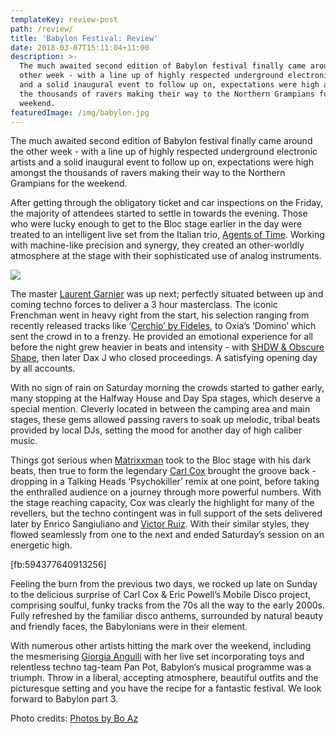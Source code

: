```yaml
---
templateKey: review-post
path: /review/
title: 'Babylon Festival: Review'
date: 2018-03-07T15:11:04+11:00
description: >-
  The much awaited second edition of Babylon festival finally came around the
  other week - with a line up of highly respected underground electronic artists
  and a solid inaugural event to follow up on, expectations were high amongst
  the thousands of ravers making their way to the Northern Grampians for the
  weekend. 
featuredImage: /img/babylon.jpg
---
```

The much awaited second edition of Babylon festival finally came around the other week - with a line up of highly respected underground electronic artists and a solid inaugural event to follow up on, expectations were high amongst the thousands of ravers making their way to the Northern Grampians for the weekend. 

After getting through the obligatory ticket and car inspections on the Friday, the majority of attendees started to settle in towards the evening. Those who were lucky enough to get to the Bloc stage earlier in the day were treated to an intelligent live set from the Italian trio, [Agents of Time](https://www.facebook.com/AgentsOfTime/). Working with machine-like precision and synergy, they created an other-worldly atmosphere at the stage with their sophisticated use of analog instruments.

![](/img/babylon_.jpg)

The master [Laurent Garnier](https://www.facebook.com/laurentgarnierofficial/) was up next; perfectly situated between up and coming techno forces to deliver a 3 hour masterclass. The iconic Frenchman went in heavy right from the start, his selection ranging from recently released tracks like ‘[Cerchio’ by Fideles](https://l.facebook.com/l.php?u=https%3A%2F%2Fwww.beatport.com%2Frelease%2Fcerchio%2F2193994&h=ATMqOOK0xP84MZt5Pbl_W_yfIdc3BZQr06FPADMvtPfZctwnNuzF9L5G2vYPfLLZfSVODHOuPn2npqBoEF8M1EW4ZWY1OnOtAf8t7ErbTZQwT0GxX1b9yJstd4eTobSl7Fc3oDkj), to Oxia’s ‘Domino’ which sent the crowd in to a frenzy. He provided an emotional experience for all before the night grew heavier in beats and intensity - with [SHDW & Obscure Shape](https://www.facebook.com/SHDWOBSCURESHAPE/), then later Dax J who closed proceedings. A satisfying opening day by all accounts. 

With no sign of rain on Saturday morning the crowds started to gather early, many stopping at the Halfway House and Day Spa stages, which deserve a special mention. Cleverly located in between the camping area and main stages, these gems allowed passing ravers to soak up melodic, tribal beats provided by local DJs, setting the mood for another day of high caliber music. 

Things got serious when [Matrixxman](https://www.facebook.com/matrixxman/) took to the Bloc stage with his dark beats, then true to form the legendary [Carl Cox](https://www.facebook.com/carlcox247/) brought the groove back - dropping in a Talking Heads ‘Psychokiller’ remix at one point, before taking the enthralled audience on a journey through more powerful numbers. With the stage reaching capacity, Cox was clearly the highlight for many of the revellers, but the techno contingent was in full support of the sets delivered later by Enrico Sangiuliano and [Victor Ruiz](https://www.facebook.com/victorruizofficial/). With their similar styles, they flowed seamlessly from one to the next and ended Saturday’s session on an energetic high.

\[fb:594377640913256]

Feeling the burn from the previous two days, we rocked up late on Sunday to the delicious surprise of Carl Cox & Eric Powell’s Mobile Disco project, comprising soulful, funky tracks from the 70s all the way to the early 2000s. Fully refreshed by the familiar disco anthems, surrounded by natural beauty and friendly faces, the Babylonians were in their element.

With numerous other artists hitting the mark over the weekend, including the mesmerising [Giorgia Anguili](https://www.facebook.com/giorgia.angiuli/) with her live set incorporating toys and relentless techno tag-team Pan Pot, Babylon’s musical programme was a triumph. Throw in a liberal, accepting atmosphere, beautiful outfits and the picturesque setting and you have the recipe for a fantastic festival. We look forward to Babylon part 3.



Photo credits: [Photos by Bo Az ](https://www.facebook.com/photosbyboaz/)
